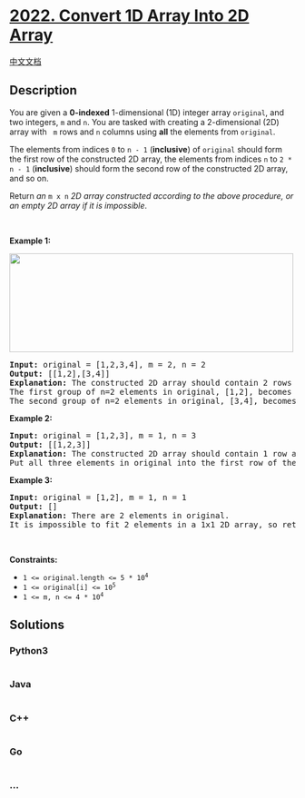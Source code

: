 # [2022. Convert 1D Array Into 2D Array](https://leetcode.com/problems/convert-1d-array-into-2d-array)

[中文文档](/solution/2000-2099/2022.Convert%201D%20Array%20Into%202D%20Array/README.md)

## Description

<p>You are given a <strong>0-indexed</strong> 1-dimensional (1D) integer array <code>original</code>, and two integers, <code>m</code> and <code>n</code>. You are tasked with creating a 2-dimensional (2D) array with <code> m</code> rows and <code>n</code> columns using <strong>all</strong> the elements from <code>original</code>.</p>

<p>The elements from indices <code>0</code> to <code>n - 1</code> (<strong>inclusive</strong>) of <code>original</code> should form the first row of the constructed 2D array, the elements from indices <code>n</code> to <code>2 * n - 1</code> (<strong>inclusive</strong>) should form the second row of the constructed 2D array, and so on.</p>

<p>Return <em>an </em><code>m x n</code><em> 2D array constructed according to the above procedure, or an empty 2D array if it is impossible</em>.</p>

<p>&nbsp;</p>
<p><strong class="example">Example 1:</strong></p>
<img src="https://assets.leetcode.com/uploads/2021/08/26/image-20210826114243-1.png" style="width: 500px; height: 174px;" />
<pre>
<strong>Input:</strong> original = [1,2,3,4], m = 2, n = 2
<strong>Output:</strong> [[1,2],[3,4]]
<strong>Explanation:</strong> The constructed 2D array should contain 2 rows and 2 columns.
The first group of n=2 elements in original, [1,2], becomes the first row in the constructed 2D array.
The second group of n=2 elements in original, [3,4], becomes the second row in the constructed 2D array.
</pre>

<p><strong class="example">Example 2:</strong></p>

<pre>
<strong>Input:</strong> original = [1,2,3], m = 1, n = 3
<strong>Output:</strong> [[1,2,3]]
<strong>Explanation:</strong> The constructed 2D array should contain 1 row and 3 columns.
Put all three elements in original into the first row of the constructed 2D array.
</pre>

<p><strong class="example">Example 3:</strong></p>

<pre>
<strong>Input:</strong> original = [1,2], m = 1, n = 1
<strong>Output:</strong> []
<strong>Explanation:</strong> There are 2 elements in original.
It is impossible to fit 2 elements in a 1x1 2D array, so return an empty 2D array.
</pre>

<p>&nbsp;</p>
<p><strong>Constraints:</strong></p>

<ul>
	<li><code>1 &lt;= original.length &lt;= 5 * 10<sup>4</sup></code></li>
	<li><code>1 &lt;= original[i] &lt;= 10<sup>5</sup></code></li>
	<li><code>1 &lt;= m, n &lt;= 4 * 10<sup>4</sup></code></li>
</ul>


## Solutions

<!-- tabs:start -->

### **Python3**

```python

```

### **Java**

```java

```

### **C++**

```cpp

```

### **Go**

```go

```

### **...**

```

```

<!-- tabs:end -->
